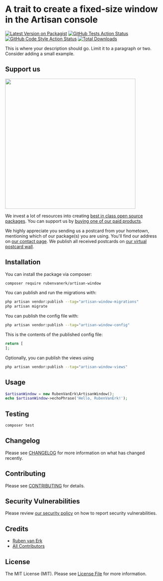 # A trait to create a fixed-size window in the Artisan console

[![Latest Version on Packagist](https://img.shields.io/packagist/v/rubenvanerk/artisan-window.svg?style=flat-square)](https://packagist.org/packages/rubenvanerk/artisan-window)
[![GitHub Tests Action Status](https://img.shields.io/github/actions/workflow/status/rubenvanerk/artisan-window/run-tests.yml?branch=main&label=tests&style=flat-square)](https://github.com/rubenvanerk/artisan-window/actions?query=workflow%3Arun-tests+branch%3Amain)
[![GitHub Code Style Action Status](https://img.shields.io/github/actions/workflow/status/rubenvanerk/artisan-window/fix-php-code-style-issues.yml?branch=main&label=code%20style&style=flat-square)](https://github.com/rubenvanerk/artisan-window/actions?query=workflow%3A"Fix+PHP+code+style+issues"+branch%3Amain)
[![Total Downloads](https://img.shields.io/packagist/dt/rubenvanerk/artisan-window.svg?style=flat-square)](https://packagist.org/packages/rubenvanerk/artisan-window)

This is where your description should go. Limit it to a paragraph or two. Consider adding a small example.

## Support us

[<img src="https://github-ads.s3.eu-central-1.amazonaws.com/artisan-window.jpg?t=1" width="419px" />](https://spatie.be/github-ad-click/artisan-window)

We invest a lot of resources into creating [best in class open source packages](https://spatie.be/open-source). You can support us by [buying one of our paid products](https://spatie.be/open-source/support-us).

We highly appreciate you sending us a postcard from your hometown, mentioning which of our package(s) you are using. You'll find our address on [our contact page](https://spatie.be/about-us). We publish all received postcards on [our virtual postcard wall](https://spatie.be/open-source/postcards).

## Installation

You can install the package via composer:

```bash
composer require rubenvanerk/artisan-window
```

You can publish and run the migrations with:

```bash
php artisan vendor:publish --tag="artisan-window-migrations"
php artisan migrate
```

You can publish the config file with:

```bash
php artisan vendor:publish --tag="artisan-window-config"
```

This is the contents of the published config file:

```php
return [
];
```

Optionally, you can publish the views using

```bash
php artisan vendor:publish --tag="artisan-window-views"
```

## Usage

```php
$artisanWindow = new RubenVanErk\ArtisanWindow();
echo $artisanWindow->echoPhrase('Hello, RubenVanErk!');
```

## Testing

```bash
composer test
```

## Changelog

Please see [CHANGELOG](CHANGELOG.md) for more information on what has changed recently.

## Contributing

Please see [CONTRIBUTING](CONTRIBUTING.md) for details.

## Security Vulnerabilities

Please review [our security policy](../../security/policy) on how to report security vulnerabilities.

## Credits

- [Ruben van Erk](https://github.com/rubenvanerk)
- [All Contributors](../../contributors)

## License

The MIT License (MIT). Please see [License File](LICENSE.md) for more information.
